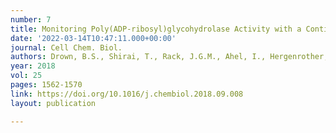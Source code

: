 ```yaml
---
number: 7
title: Monitoring Poly(ADP-ribosyl)glycohydrolase Activity with a Continuous Fluorescent Substrate
date: '2022-03-14T10:47:11.000+00:00'
journal: Cell Chem. Biol.
authors: Drown, B.S., Shirai, T., Rack, J.G.M., Ahel, I., Hergenrother, P.J.
year: 2018
vol: 25
pages: 1562-1570
link: https://doi.org/10.1016/j.chembiol.2018.09.008
layout: publication

---
```


